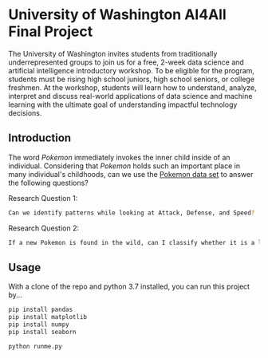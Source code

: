 
# University of Washington AI4All Final Project

The University of Washington invites students from traditionally underrepresented groups to join us for a free, 2-week data science and artificial intelligence introductory workshop. To be eligible for the program, students must be rising high school juniors, high school seniors, or college freshmen. At the workshop, students will learn how to understand, analyze, interpret  and discuss real-world applications of data science and machine learning with the ultimate goal of understanding impactful technology decisions.

## Introduction

The word *Pokemon* immediately invokes the inner child inside of an individual. Considering that *Pokemon* holds such an important place in many individual's childhoods, can we use the [Pokemon data set](https://www.kaggle.com/abcsds/pokemon) to answer the following questions?

Research Question 1:
```bash
Can we identify patterns while looking at Attack, Defense, and Speed?
```

Research Question 2:
```bash
If a new Pokemon is found in the wild, can I classify whether it is a legendary pokemon or not?
```

## Usage

With a clone of the repo and python 3.7 installed, you can run this project by...

```python
pip install pandas
pip install matplotlib
pip install numpy
pip install seaborn

python runme.py
```
